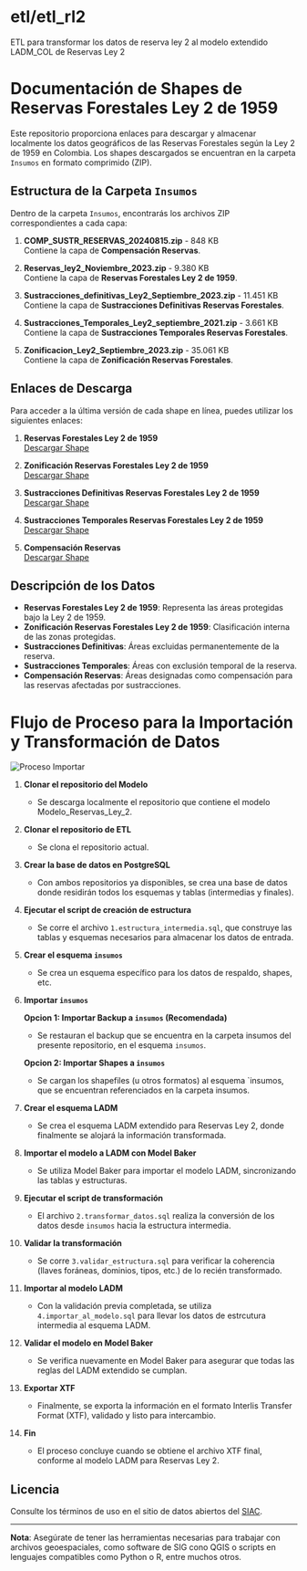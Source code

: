 # etl/etl_rl2
ETL para transformar los datos de reserva ley 2 al modelo extendido LADM_COL de Reservas Ley 2

# Documentación de Shapes de Reservas Forestales Ley 2 de 1959

Este repositorio proporciona enlaces para descargar y almacenar localmente los datos geográficos de las Reservas Forestales según la Ley 2 de 1959 en Colombia. Los shapes descargados se encuentran en la carpeta `Insumos` en formato comprimido (ZIP).

## Estructura de la Carpeta `Insumos`

Dentro de la carpeta `Insumos`, encontrarás los archivos ZIP correspondientes a cada capa:

1. **COMP_SUSTR_RESERVAS_20240815.zip** - 848 KB  
   Contiene la capa de **Compensación Reservas**.

2. **Reservas_ley2_Noviembre_2023.zip** - 9.380 KB  
   Contiene la capa de **Reservas Forestales Ley 2 de 1959**.

3. **Sustracciones_definitivas_Ley2_Septiembre_2023.zip** - 11.451 KB  
   Contiene la capa de **Sustracciones Definitivas Reservas Forestales**.

4. **Sustracciones_Temporales_Ley2_septiembre_2021.zip** - 3.661 KB  
   Contiene la capa de **Sustracciones Temporales Reservas Forestales**.

5. **Zonificacion_Ley2_Septiembre_2023.zip** - 35.061 KB  
   Contiene la capa de **Zonificación Reservas Forestales**.

## Enlaces de Descarga

Para acceder a la última versión de cada shape en línea, puedes utilizar los siguientes enlaces:

1. **Reservas Forestales Ley 2 de 1959**  
   [Descargar Shape](https://siac-datosabiertos-mads.hub.arcgis.com/datasets/MADS::reservas-de-ley2-noviembre-2023-escala-1100-000/about)

2. **Zonificación Reservas Forestales Ley 2 de 1959**  
   [Descargar Shape](https://siac-datosabiertos-mads.hub.arcgis.com/datasets/MADS::zonificaci%C3%B3n-reservas-de-ley2-septiembre-de-2023/about)

3. **Sustracciones Definitivas Reservas Forestales Ley 2 de 1959**  
   [Descargar Shape](https://siac-datosabiertos-mads.hub.arcgis.com/datasets/sustracciones-definitivas-reservas-de-ley2-septiembre-de-2023/about)

4. **Sustracciones Temporales Reservas Forestales Ley 2 de 1959**  
   [Descargar Shape](https://siac-datosabiertos-mads.hub.arcgis.com/datasets/MADS::sustraccion-temporal-ley2-septiembre-2021/about)

5. **Compensación Reservas**  
   [Descargar Shape](https://siac-datosabiertos-mads.hub.arcgis.com/datasets/75a38dc85b664c3ead307b65b21e8900/about)

## Descripción de los Datos

- **Reservas Forestales Ley 2 de 1959**: Representa las áreas protegidas bajo la Ley 2 de 1959.
- **Zonificación Reservas Forestales Ley 2 de 1959**: Clasificación interna de las zonas protegidas.
- **Sustracciones Definitivas**: Áreas excluidas permanentemente de la reserva.
- **Sustracciones Temporales**: Áreas con exclusión temporal de la reserva.
- **Compensación Reservas**: Áreas designadas como compensación para las reservas afectadas por sustracciones.


# Flujo de Proceso para la Importación y Transformación de Datos

![Proceso Importar](https://github.com/user-attachments/assets/b9438400-cef1-4e54-a2b6-8025527dea6b)

1. **Clonar el repositorio del Modelo**  
   - Se descarga localmente el repositorio que contiene el modelo Modelo_Reservas_Ley_2.

2. **Clonar el repositorio de ETL**  
   - Se clona el repositorio actual.

3. **Crear la base de datos en PostgreSQL**  
   - Con ambos repositorios ya disponibles, se crea una base de datos donde residirán todos los esquemas y tablas (intermedias y finales).

4. **Ejecutar el script de creación de estructura**  
   - Se corre el archivo `1.estructura_intermedia.sql`, que construye las tablas y esquemas necesarios para almacenar los datos de entrada.

6. **Crear el esquema `insumos`**  
   - Se crea un esquema específico para los datos de respaldo, shapes, etc.

7. **Importar `insumos`**  

   **Opcion 1: Importar Backup a `insumos` (Recomendada)**  
   - Se restauran el backup que se encuentra en la carpeta insumos del presente repositorio, en el esquema `insumos`.

   **Opcion 2: Importar Shapes a `insumos`**  
   - Se cargan los shapefiles (u otros formatos) al esquema `insumos, que se encuentran referenciados en la carpeta insumos.

8. **Crear el esquema LADM**  
   - Se crea el esquema LADM extendido para Reservas Ley 2, donde finalmente se alojará la información transformada.

9. **Importar el modelo a LADM con Model Baker**  
    - Se utiliza Model Baker para importar el modelo LADM, sincronizando las tablas y estructuras.

10. **Ejecutar el script de transformación**  
    - El archivo `2.transformar_datos.sql` realiza la conversión de los datos desde `insumos` hacia la estructura intermedia.

11. **Validar la transformación**  
    - Se corre `3.validar_estructura.sql` para verificar la coherencia (llaves foráneas, dominios, tipos, etc.) de lo recién transformado.

12. **Importar al modelo LADM**  
    - Con la validación previa completada, se utiliza `4.importar_al_modelo.sql` para llevar los datos de estrcutura intermedia al esquema LADM.

13. **Validar el modelo en Model Baker**  
    - Se verifica nuevamente en Model Baker para asegurar que todas las reglas del LADM extendido se cumplan.

14. **Exportar XTF**  
    - Finalmente, se exporta la información en el formato Interlis Transfer Format (XTF), validado y listo para intercambio.

15. **Fin**  
    - El proceso concluye cuando se obtiene el archivo XTF final, conforme al modelo LADM para Reservas Ley 2.



## Licencia

Consulte los términos de uso en el sitio de datos abiertos del [SIAC](https://siac-datosabiertos-mads.hub.arcgis.com/).

---

**Nota**: Asegúrate de tener las herramientas necesarias para trabajar con archivos geoespaciales, como software de SIG cono QGIS o scripts en lenguajes compatibles como Python o R, entre muchos otros.

